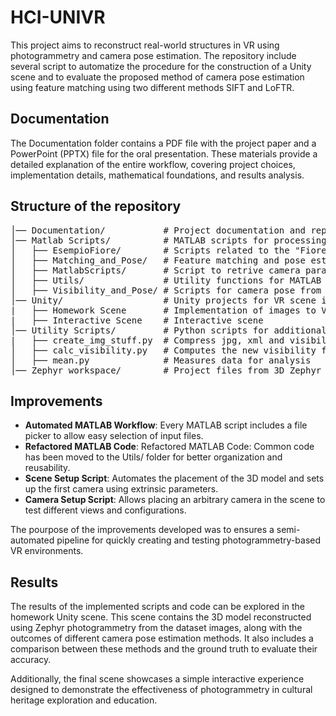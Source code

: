 # HCI-UNIVR
This project aims to reconstruct real-world structures in VR using photogrammetry and camera pose estimation. 
The repository include several script to automatize the procedure for the construction of a Unity scene and to evaluate the proposed method of camera pose estimation using feature matching using two different methods SIFT and LoFTR.
## Documentation
The Documentation folder contains a PDF file with the project paper and a PowerPoint (PPTX) file for the oral presentation. These materials provide a detailed explanation of the entire workflow, covering project choices, implementation details, mathematical foundations, and results analysis.

## Structure of the repository
<pre>
│── Documentation/           # Project documentation and reports  
│── Matlab Scripts/          # MATLAB scripts for processing and camera pose estimation  
│   ├── EsempioFiore/        # Scripts related to the "Fiore Method" alignment method  
│   ├── Matching_and_Pose/   # Feature matching and pose estimation scripts  
│   ├── MatlabScripts/       # Script to retrive camera parameters for Unity  
│   ├── Utils/               # Utility functions for MATLAB processing  
│   ├── Visibility_and_Pose/ # Scripts for camera pose from visibility file  
│── Unity/                   # Unity projects for VR scene integration  
|   ├── Homework Scene       # Implementation of images to VR wokflow and camera pose estimation
|   ├── Interactive Scene    # Interactive scene  
│── Utility Scripts/         # Python scripts for additional processing  
|   ├── create_img_stuff.py  # Compress jpg, xml and visibility files
│   ├── calc_visibility.py   # Computes the new visibility from LoFTR matching points   
│   ├── mean.py              # Measures data for analysis  
│── Zephyr workspace/        # Project files from 3D Zephyr 
</pre>
## Improvements  
- **Automated MATLAB Workflow**: Every MATLAB script includes a file picker to allow easy selection of input files.  
- **Refactored MATLAB Code**: Refactored MATLAB Code: Common code has been moved to the Utils/ folder for better organization and reusability.
- **Scene Setup Script**: Automates the placement of the 3D model and sets up the first camera using extrinsic parameters.  
- **Camera Setup Script**: Allows placing an arbitrary camera in the scene to test different views and configurations. 

The pourpose of the improvements developed was to ensures a semi-automated pipeline for quickly creating and testing photogrammetry-based VR environments. 

## Results

The results of the implemented scripts and code can be explored in the homework Unity scene. This scene contains the 3D model reconstructed using Zephyr photogrammetry from the dataset images, along with the outcomes of different camera pose estimation methods. It also includes a comparison between these methods and the ground truth to evaluate their accuracy.

Additionally, the final scene showcases a simple interactive experience designed to demonstrate the effectiveness of photogrammetry in cultural heritage exploration and education.
